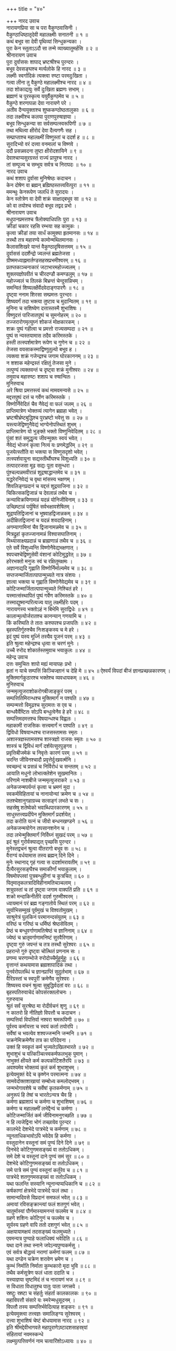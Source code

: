 +++
title = "४०"

+++
नारद उवाच  
नारायणप्रिया सा च परा वैकुण्ठवासिनी ।  
वैकुण्ठाधिष्ठातृदेवी महालक्ष्मीः सनातनी ॥ १ ॥  
कथं बभूव सा देवी पृथिव्यां सिन्धुकन्यका ।  
पुरा केन स्तुताऽऽदौ सा तन्मे व्याख्यातुमर्हसि ॥ २ ॥  
श्रीनारायण उवाच  
पुरा दुर्वाससः शापाद्‌ भ्रष्टश्रीश्च पुरन्दरः ।  
बभूव देवसङ्‌घश्च मर्त्यलोके हि नारद ॥ ३ ॥  
लक्ष्मीः स्वर्गादिकं त्यक्त्वा रुष्टा परमदुःखिता ।  
गत्वा लीना तु वैकुण्ठे महालक्ष्मीश्च नारद ॥ ४ ॥  
तदा शोकाद्ययुः सर्वे दुःखिता ब्रह्मणः सभाम् ।  
ब्रह्माणं च पुरस्कृत्य ययुर्वैकुण्ठमेव च ॥ ५ ॥  
वैकुण्ठे शरणापन्ना देवा नारायणे परे ।  
अतीव दैन्ययुक्ताश्च शुष्ककण्ठोष्ठतालुकाः ॥ ६ ॥  
तदा लक्ष्मीश्च कलया पुराणपुरुषाज्ञया ।  
बभूव सिन्धुकन्या सा सर्वसम्पत्स्वरूपिणी ॥ ७ ॥  
तथा मथित्वा क्षीरोदं देवा दैत्यगणैः सह ।  
सम्प्राप्ताश्च महालक्ष्मीं विष्णुस्तां च ददर्श ह ॥ ८ ॥  
सुरादिभ्यो वरं दत्त्वा वनमालां च विष्णवे ।  
ददौ प्रसन्नवदना तुष्टा क्षीरोदशायिने ॥ ९ ॥  
देवाश्चाप्यसुरग्रस्तं राज्यं प्रापुश्च नारद ।  
तां सम्पूज्य च सम्भूय सर्वत्र च निरापदः ॥ १० ॥  
नारद उवाच  
कथं शशाप दुर्वासा मुनिश्रेष्ठः कदाचन ।  
केन दोषेण वा ब्रह्मन् ब्रह्मिष्ठस्तत्त्ववित्पुरा ॥ ११ ॥  
ममन्थुः केनरूपेण जलधिं ते सुरादयः ।  
केन स्तोत्रेण वा देवी शक्रं साक्षाद्‌बभूव सा ॥ १२ ॥  
को वा तयोश्च संवादो बभूव तद्वद प्रभो ।  
श्रीनारायण उवाच  
मधुपानप्रमत्तश्च त्रैलोक्याधिपतिः पुरा ॥ १३ ॥  
क्रीडां चकार रहसि रम्भया सह कामुकः ।  
कृत्वा क्रीडां तया सार्धं कामुक्या हृतमानसः ॥ १४ ॥  
तस्थौ तत्र महारण्ये कामोन्मथितमानसः ।  
कैलासशिखरे यान्तं वैकुण्ठादृषिसत्तमम् ॥ १५ ॥  
दुर्वाससं ददर्शेन्द्रो ज्वलन्तं ब्रह्मतेजसा ।  
ग्रीष्ममध्याह्नमार्तण्डसहस्रप्रभमीश्वरम् ॥ १६ ॥  
प्रतप्तकाञ्चनाकारं जटाभारमहोज्ज्वलम् ।  
शुक्लयज्ञोपवीतं च चीरदण्डौ कमण्डलुम् ॥ १७ ॥  
महोज्ज्वलं च तिलकं बिभ्रन्तं चेन्दुसन्निभम् ।  
समन्वितं शिष्यलक्षैर्वेदवेदाङ्‌गपारगैः ॥ १८ ॥  
दृष्ट्वा ननाम शिरसा सम्प्रमत्तः पुरन्दरः ।  
शिष्यवर्गं तदा भक्त्या तुष्टाव च मुदान्वितम् ॥ १९ ॥  
मुनिना च सशिष्येण दत्तास्तस्मै शुभाशिषः ।  
विष्णुदत्तं पारिजातपुष्पं च सुमनोहरम् ॥ २० ॥  
तज्जरारोगमृत्युघ्नं शोकजं मोक्षकारकम् ।  
शक्रः पुष्पं गहीत्वा च प्रमत्तो राज्यसम्पदा ॥ २१ ॥  
पुष्पं स न्यस्तयामास तदैव करिमस्तके ।  
हस्ती तत्स्पर्शमात्रेण रूपेण च गुणेन च ॥ २२ ॥  
तेजसा वयसाकस्माद्विष्णुतुल्यो बभूव ह ।  
त्यक्त्वा शक्रं गजेन्द्रश्च जगाम घोरकाननम् ॥ २३ ॥  
न शशाक महेन्द्रस्तं रक्षितुं तेजसा मुने ।  
तत्पुण्यं त्यक्तवन्तं च दृष्ट्वा शक्रं मुनीश्वरः ॥ २४ ॥  
तमुवाच महारुष्टः शशाप च रुषान्वितः ।  
मुनिरुवाच  
अरे श्रिया प्रमत्तस्त्वं कथं मामवमन्यसे ॥ २५ ॥  
मद्दत्तपुष्पं दत्तं च गर्वेण करिमस्तके ।  
विष्णोर्निवेदितं चैव नैवेद्यं वा फलं जलम् ॥ २६ ॥  
प्राप्तिमात्रेण भोक्तव्यं त्यागेन ब्रह्महा भवेत् ।  
भ्रष्टश्रीर्भ्रष्टबुद्धिश्च पुरभ्रष्टो भवेत्तु सः ॥ २७ ॥  
यस्त्यजेद्विष्णुनैवेद्यं भाग्येनोपस्थितं शुभम् ।  
प्राप्तिमात्रेण यो भुङ्‌क्ते भक्तो विष्णुनिवेदितम् ॥ २८ ॥  
पुंसां शतं समुद्धृत्य जीवन्मुक्तः स्वयं भवेत् ।  
नैवेद्यं भोजनं कृत्वा नित्यं यः प्रणमेद्धरिम् ॥ २९ ॥  
पूजयेत्स्तौति वा भक्त्या स विष्णुसदृशो भवेत् ।  
तत्स्पर्शवायुना सद्यस्तीर्थौघश्च विशुध्यति ॥ ३० ॥  
तत्पादरजसा मूढ सद्यः पूता वसुन्धरा ।  
पुंश्चल्यन्नमवीरान्नं शूद्रश्राद्धान्तमेव च ॥ ३१ ॥  
यद्धरेरनिवेद्यं च वृथा मांसस्य भक्षणम् ।  
शिवलिङ्‌गप्रदानं च यद्दत्तं शूद्रयाजिना ॥ ३२ ॥  
चिकित्सकद्विजान्नं च देवलान्नं तथैव च ।  
कन्याविक्रयिणामन्नं यदन्नं योनिजीविनाम् ॥ ३३ ॥  
उच्छिष्टान्नं पर्युषितं सर्वभक्षावशेषितम् ।  
शूद्रापतिद्विजानां च भूषवाहद्विजान्नकम् ॥ ३४ ॥  
अदीक्षितद्विजानां च यदन्नं शवदाहिनाम् ।  
अगम्यागामिनां चैव द्विजानामन्नमेव च ॥ ३५ ॥  
मित्रद्रुहां कृतज्जानामन्नं विश्वासघातिनाम् ।  
मिथ्यासाक्ष्यप्रदान्नं च ब्राह्मणान्नं तथैव च ॥ ३६ ॥  
एते सर्वे विशुध्यन्ति विष्णोनैवेद्यभक्षणात् ।  
श्वपचश्चेद्विष्णुसेवी वंशानां कोटिमुद्धरेत् ॥ ३७ ॥  
हरेरभक्तो मनुजः स्वं च रक्षितुमक्षमः ।  
अज्ञानाद्यदि गृह्णाति विष्णोर्निर्माल्यमेव च ॥ ३८ ॥  
सप्तजन्मार्जितात्पापान्मुच्यते नात्र संशयः ।  
ज्ञात्वा भक्त्या च गृह्णाति विष्णोनैवेद्यमेव च ॥ ३९ ॥  
कोटिजन्मार्जितात्पापान्मुच्यते निश्चितं हरे ।  
यस्मात्संस्थापितं पुष्पं गर्वेण करिमस्तके ॥ ४० ॥  
तस्माद्युष्मान्परित्यज्य यातु लक्ष्मीर्हरेः पदम् ।  
नारायणस्य भक्तोऽहं न बिभेमि सुराद्विधेः ॥ ४१ ॥  
कालान्मृत्योर्जरातश्च कानन्यान् गणयामि च ।  
किं करिष्यति ते तातः कश्यपश्च प्रजापतिः ॥ ४२ ॥  
बृहस्पतिर्गुरुश्चैव निःशङ्‌कस्य च मे हरे ।  
इदं पुष्पं यस्य मूर्ध्नि तस्यैव पूजनं परम् ॥ ४३ ॥  
इति श्रुत्वा महेन्द्रश्च धृत्वा स चरणं मुनेः ।  
उच्चै रुरोद शोकार्तस्तमुवाच भयाकुलः ॥ ४४ ॥  
महेन्द्र उवाच  
दत्तः समुचितः शापो मह्यं मायापहः प्रभो ।  
हृतां न याचे सम्पत्तिं किञ्चिज्ज्ञानं च देहि मे ॥ ४५ ॥
ऐश्वर्यं विपदां बीजं ज्ञानप्रच्छन्नकारणम् ।  
मुक्तिमार्गकुठारश्च भक्तेश्च व्यवधायकम् ॥ ४६ ॥  
मुनिरुवाच  
जन्ममृत्युजराशोकरोगबीजाङ्‌कुरं परम् ।  
सम्पत्तितिमिरान्धश्च मुक्तिमार्गं न पश्यति ॥ ४७ ॥  
सम्पन्मत्तो विमूढश्च सुरामत्तः स एव च ।  
बान्धवैर्वेष्टितः सोऽपि बन्धुत्वेनैव हे हरे ॥ ४८ ॥  
सम्पत्तिमदमत्तश्च विषयान्धश्च विह्वलः ।  
महाकामी राजसिकः सत्त्वमार्गं न पश्यति ॥ ४९ ॥  
द्विविधो विषयान्धश्च राजसस्तामसः स्मृतः ।  
अशास्त्रज्ञस्तामसश्च शास्त्रज्ञो राजसः स्मृतः ॥ ५० ॥  
शास्त्रं च द्विविधं मार्गं दर्शयेत्सुरपुङ्‌गव ।  
प्रवृत्तिबीजमेकं च निवृत्तेः कारणं परम् ॥ ५१ ॥  
चरन्ति जीविनश्चादौ प्रवृत्तेर्दुःखवर्त्मनि ।  
स्वच्छन्दं च प्रसन्नं च निर्विरोधं च सन्ततम् ॥ ५२ ॥  
आयाति मधुनो लोभात्क्लेशेन सुखमानितः ।  
परिणामे नाशबीजे जन्ममृत्युजराकरे ॥ ५३ ॥  
अनेकजन्मपर्यन्तं कृत्वा च भ्रमणं मुदा ।  
स्वकर्मविहितायां च नानायोन्यां क्रमेण च ॥ ५४ ॥  
ततश्चेशानुगहाग्रच्च सत्सङ्‌गं लभते च सः ।  
सहस्रेषु शतेष्वेको भवाब्धिपारकारणम् ॥ ५५ ॥  
साधुस्तत्त्वप्रदीपेन मुक्तिमार्गं प्रदर्शयेत् ।  
तदा करोति यत्नं च जीवो बन्धनखण्डने ॥ ५६ ॥  
अनेकजन्मयोगेन तपसानशनेन च ।  
तदा लभेन्मुक्तिमार्गं निर्विघ्नं सुखदं परम् ॥ ५७ ॥  
इदं श्रुतं गुरोर्वक्याद्यत् पृच्छसि पुरन्दर ।  
मुनेस्तद्वचनं श्रुत्वा वीतरागो बभूव सः ॥ ५८ ॥  
वैराग्यं वर्धयामास तस्य ब्रह्मन् दिने दिने ।  
मुनेः स्थानाद्‌ गृहं गत्वा स ददर्शामरावतीम् ॥ ५९ ॥  
दैत्यैरसुरसङ्‌घैश्च समाकीर्णां भयाकुलाम् ।  
विषमोपप्लवां पुत्रबन्धुहीनां च कुत्रचित् ॥ ६० ॥  
पितृमातृकलत्रादिविहीनामतिचञ्चलाम् ।  
शत्रुग्रस्तां च तां दृष्ट्वा जगाम वाक्पतिं प्रति ॥ ६१ ॥  
शक्रो मन्दाकिनीतीरे ददर्श गुरुमीश्वरम् ।  
ध्यायमानं परं ब्रह्म गङ्‌गातोये स्थितं परम् ॥ ६२ ॥  
सूर्याभिसम्मुखं पूर्वमुखं च विश्वतोमुखम् ।  
साश्रुनेत्रं पुलकिनं परमानन्दसंयुतम् ॥ ६३ ॥  
वरिष्ठं च गरिष्ठं च धर्मिष्ठं श्रेष्ठसेवितम् ।  
प्रेष्ठं च बन्धुवर्गाणामतिश्रेष्ठं च ज्ञानिनाम् ॥ ६४ ॥  
ज्येष्ठं च भ्रातृवर्गाणामनिष्टं सुरवैरिणाम् ।  
दृष्ट्वा गुरुं जपन्तं च तत्र तस्थौ सुरेश्वरः ॥ ६५ ॥  
प्रहरान्ते गुरुं दृष्ट्वा चोत्थितं प्रणनाम सः ।  
प्रणम्य चरणाम्भोजे रुरोदोच्चैर्मुहुर्मुहुः ॥ ६६ ॥  
वृत्तान्तं कथयामास ब्रह्मशापादिकं तथा ।  
पुनर्वरोपलब्धिं च ज्ञानप्राप्तिं सुदुर्लभाम् ॥ ६७ ॥  
वैरिग्रस्तां च स्वपुरीं क्रमेणैव सुरेश्वरः ।  
शिष्यस्य वचनं श्रुत्वा सुबुद्धिर्वदतां वरः ॥ ६८ ॥  
बृहस्पतिरुवाचेदं कोपसंरक्तलोचनः ।  
गुरुरुवाच  
श्रुतं सर्वं सुरश्रेष्ठ मा रोदीर्वचनं शृणु ॥ ६९ ॥  
न कातरो हि नीतिज्ञो विपत्तौ च कदाचन ।  
सम्पत्तिर्वा विपत्तिर्वा नश्वरा श्रमरूपिणी ॥ ७० ॥  
पूर्वस्य कर्मायत्ता च स्वयं कर्ता तयोरपि ।  
सर्वेषां च भवत्येव शश्वज्जन्मनि जन्मनि ॥ ७१ ॥  
चक्रनेमिक्रमेणैव तत्र का परिदेवना ।  
उक्तं हि स्वकृतं कर्म भुज्यतेऽखिलभारते ॥ ७२ ॥  
शुभाशुभं च यत्किञ्चित्स्वकर्मफलभुक् पुमान् ।  
नाभुक्तं क्षीयते कर्म कल्पकोटिशतैरपि ॥ ७३ ॥  
अवश्यमेव भोक्तव्यं कृतं कर्म शुभाशुभम् ।  
इत्येवमुक्तं वेदे च कृष्णेन परमात्मना ॥ ७४ ॥  
सामवेदोक्तशाखायां सम्बोध्य कमलोद्भवम् ।  
जन्मभोगावशेषे च सर्वेषां कृतकर्मणाम् ॥ ७५ ॥  
अनुरूपं हि तेषां च भारतेऽन्यत्र चैव हि ।  
कर्मणा ब्रह्मशापं च कर्मणा च शुभाशिषम् ॥ ७६ ॥  
कर्मणा च महालक्ष्मीं लभेद्दैन्यं च कर्मणा ।  
कोटिजन्मार्जितं कर्म जीविनामनुगच्छति ॥ ७७ ॥  
न हि त्यजेद्विना भोगं तच्छायेव पुरन्दर ।  
कालभेदे देशभेदे पात्रभेदे च कर्मणाम् ॥ ७८ ॥  
न्यूनताधिकभावोऽपि भवेदेव हि कर्मणा ।  
वस्तुदानेन वस्तूनां समं पुण्यं दिने दिने ॥ ७९ ॥  
दिनभेदे कोटिगुणमसङ्ख्यं वा ततोऽधिकम् ।  
समे देशे च वस्तूनां दाने पुण्यं समं सुर ॥ ८० ॥  
देशभेदे कोटिगुणमसङ्ख्यं वा ततोऽधिकम् ।  
समे पात्रे समं पुण्यं वस्तूनां कर्तुरेव च ॥ ८१ ॥  
पात्रभेदे शतगुणमसङ्ख्यं वा ततोऽधिकम् ।  
यथा फलन्ति सस्यानि न्यूनान्यप्यधिकानि च ॥ ८२ ॥  
कर्षकाणां क्षेत्रभेदे पात्रभेदे फलं तथा ।  
सामान्यदिवसे विप्रदानं समफलं भवेत् ॥ ८३ ॥  
अमायां रविसङ्क्रान्त्यां फलं शतगुणं भवेत् ।  
चातुर्मास्यां पौर्णमास्यामनन्तं फलमेव च ॥ ८४ ॥  
ग्रहणे शशिनः कोटिगुणं च फलमेव च ।  
सूर्यस्य ग्रहणे वापि ततो दशगुणं भवेत् ॥ ८५ ॥  
अक्षयायामक्षयं तदसङ्ख्यं फलमुच्यते ।  
एवमन्यत्र पुण्याहे फलाधिक्यं भवेदिति ॥ ८६ ॥  
यथा दाने तथा स्नाने जपेऽन्यपुण्यकर्मसु ।  
एवं सर्वत्र बोद्धव्यं नराणां कर्मणां फलम् ॥ ८७ ॥  
यथा दण्डेन चक्रेण शरावेण भ्रमेण च ।  
कुम्भं निर्माति निर्माता कुम्भकारो मृदा भुवि ॥ ८८ ॥  
तथैव कर्मसूत्रेण फलं धाता ददाति च ।  
यस्याज्ञया सृष्टमिदं तं च नारायणं भज ॥ ८९ ॥  
स विधाता विधातुश्च पातुः पाता जगत्त्रये ।  
स्रष्टुः स्रष्टा च संहर्तुः संहर्ता कालकालकः ॥ ९० ॥  
महाविपत्तौ संसारे यः स्मरेन्मधुसूदनम् ।  
विपत्तौ तस्य सम्पत्तिर्भवेदित्याह शङ्‌करः ॥ ९१ ॥  
इत्येवमुक्त्वा तत्त्वज्ञः समालिङ्‌ग्य सुरेश्वरम् ।  
दत्त्वा शुभाशिषं चेष्टं बोधयामास नारद ॥ ९२ ॥  
इति श्रीमद्देवीभागवते महापुराणेऽष्टादशसाहस्र्यां  
संहितायां नवमस्कन्धे  
लक्ष्म्युत्पत्तिवर्णनं नाम चत्वारिंशोऽध्यायः ॥ ४० ॥
